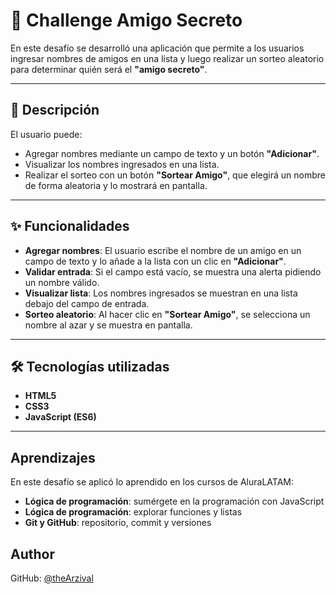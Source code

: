 # 🎯 Challenge Amigo Secreto

En este desafío se desarrolló una aplicación que permite a los usuarios ingresar nombres de amigos en una lista y luego realizar un sorteo aleatorio para determinar quién será el **"amigo secreto"**.

---

## 📌 Descripción
El usuario puede:
- Agregar nombres mediante un campo de texto y un botón **"Adicionar"**.
- Visualizar los nombres ingresados en una lista.
- Realizar el sorteo con un botón **"Sortear Amigo"**, que elegirá un nombre de forma aleatoria y lo mostrará en pantalla.

---

## ✨ Funcionalidades

- **Agregar nombres**: El usuario escribe el nombre de un amigo en un campo de texto y lo añade a la lista con un clic en **"Adicionar"**.
- **Validar entrada**: Si el campo está vacío, se muestra una alerta pidiendo un nombre válido.
- **Visualizar lista**: Los nombres ingresados se muestran en una lista debajo del campo de entrada.
- **Sorteo aleatorio**: Al hacer clic en **"Sortear Amigo"**, se selecciona un nombre al azar y se muestra en pantalla.

---

## 🛠 Tecnologías utilizadas
- **HTML5**
- **CSS3**
- **JavaScript (ES6)**

---

## Aprendizajes
En este desafío se aplicó lo aprendido en los cursos de AluraLATAM:
- **Lógica de programación**: sumérgete en la programación con JavaScript
- **Lógica de programación**: explorar funciones y listas
- **Git y GitHub**: repositorio, commit y versiones
## **Author**  
GitHub: [@theArzival](https://github.com/theArzival)
